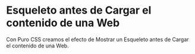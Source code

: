 # Esqueleto antes de Cargar el contenido de una Web
Con Puro CSS creamos el efecto de Mostrar un Esqueleto antes de Cargar el contenido de una Web.

